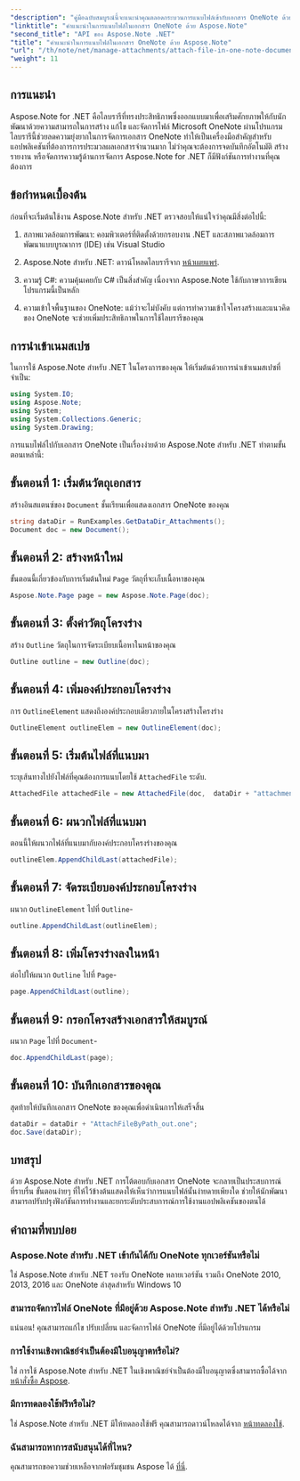 ```yaml
---
"description": "คู่มือฉบับสมบูรณ์นี้จะแนะนำคุณตลอดกระบวนการแนบไฟล์เข้ากับเอกสาร OneNote ด้วยโปรแกรม ช่วยให้คุณยกระดับงานจดบันทึกและการจัดการเอกสารของคุณ ด้วยคำแนะนำที่ชัดเจน ทีละขั้นตอน และคำถามที่พบบ่อยที่เป็นประโยชน์"
"linktitle": "คำแนะนำในการแนบไฟล์ในเอกสาร OneNote ด้วย Aspose.Note"
"second_title": "API ของ Aspose.Note .NET"
"title": "คำแนะนำในการแนบไฟล์ในเอกสาร OneNote ด้วย Aspose.Note"
"url": "/th/note/net/manage-attachments/attach-file-in-one-note-documents/"
"weight": 11
---
```


## การแนะนำ

Aspose.Note for .NET คือไลบรารีที่ทรงประสิทธิภาพซึ่งออกแบบมาเพื่อเสริมศักยภาพให้กับนักพัฒนาด้วยความสามารถในการสร้าง แก้ไข และจัดการไฟล์ Microsoft OneNote ผ่านโปรแกรม ไลบรารีนี้ช่วยลดความยุ่งยากในการจัดการเอกสาร OneNote ทำให้เป็นเครื่องมือสำคัญสำหรับแอปพลิเคชันที่ต้องการการประมวลผลเอกสารจำนวนมาก ไม่ว่าคุณจะต้องการจดบันทึกอัตโนมัติ สร้างรายงาน หรือจัดการความรู้ด้านการจัดการ Aspose.Note for .NET ก็มีฟังก์ชันการทำงานที่คุณต้องการ

## ข้อกำหนดเบื้องต้น

ก่อนที่จะเริ่มต้นใช้งาน Aspose.Note สำหรับ .NET ตรวจสอบให้แน่ใจว่าคุณมีสิ่งต่อไปนี้:

1. สภาพแวดล้อมการพัฒนา: คอมพิวเตอร์ที่ติดตั้งด้วยกรอบงาน .NET และสภาพแวดล้อมการพัฒนาแบบบูรณาการ (IDE) เช่น Visual Studio
  
2. Aspose.Note สำหรับ .NET: ดาวน์โหลดไลบรารีจาก [หน้าเผยแพร่](https://releases-aspose.com/note/net/).

3. ความรู้ C#: ความคุ้นเคยกับ C# เป็นสิ่งสำคัญ เนื่องจาก Aspose.Note ใช้กับภาษาการเขียนโปรแกรมนี้เป็นหลัก

4. ความเข้าใจพื้นฐานของ OneNote: แม้ว่าจะไม่บังคับ แต่การทำความเข้าใจโครงสร้างและแนวคิดของ OneNote จะช่วยเพิ่มประสิทธิภาพในการใช้ไลบรารีของคุณ

## การนำเข้าเนมสเปซ

ในการใช้ Aspose.Note สำหรับ .NET ในโครงการของคุณ ให้เริ่มต้นด้วยการนำเข้าเนมสเปซที่จำเป็น:

```csharp
using System.IO;
using Aspose.Note;
using System;
using System.Collections.Generic;
using System.Drawing;
```

การแนบไฟล์ไปกับเอกสาร OneNote เป็นเรื่องง่ายด้วย Aspose.Note สำหรับ .NET ทำตามขั้นตอนเหล่านี้:

## ขั้นตอนที่ 1: เริ่มต้นวัตถุเอกสาร

สร้างอินสแตนซ์ของ `Document` ชั้นเรียนเพื่อแสดงเอกสาร OneNote ของคุณ

```csharp
string dataDir = RunExamples.GetDataDir_Attachments();
Document doc = new Document();
```

## ขั้นตอนที่ 2: สร้างหน้าใหม่

ขั้นตอนนี้เกี่ยวข้องกับการเริ่มต้นใหม่ `Page` วัตถุที่จะเก็บเนื้อหาของคุณ

```csharp
Aspose.Note.Page page = new Aspose.Note.Page(doc);
```

## ขั้นตอนที่ 3: ตั้งค่าวัตถุโครงร่าง

สร้าง `Outline` วัตถุในการจัดระเบียบเนื้อหาในหน้าของคุณ

```csharp
Outline outline = new Outline(doc);
```

## ขั้นตอนที่ 4: เพิ่มองค์ประกอบโครงร่าง

การ `OutlineElement` แสดงถึงองค์ประกอบเดียวภายในโครงสร้างโครงร่าง

```csharp
OutlineElement outlineElem = new OutlineElement(doc);
```

## ขั้นตอนที่ 5: เริ่มต้นไฟล์ที่แนบมา

ระบุเส้นทางไปยังไฟล์ที่คุณต้องการแนบโดยใช้ `AttachedFile` ระดับ.

```csharp
AttachedFile attachedFile = new AttachedFile(doc,  dataDir + "attachment.txt");
```

## ขั้นตอนที่ 6: ผนวกไฟล์ที่แนบมา

ตอนนี้ให้ผนวกไฟล์ที่แนบมากับองค์ประกอบโครงร่างของคุณ

```csharp
outlineElem.AppendChildLast(attachedFile);
```

## ขั้นตอนที่ 7: จัดระเบียบองค์ประกอบโครงร่าง

ผนวก `OutlineElement` ไปที่ `Outline`-

```csharp
outline.AppendChildLast(outlineElem);
```

## ขั้นตอนที่ 8: เพิ่มโครงร่างลงในหน้า

ต่อไปให้ผนวก `Outline` ไปที่ `Page`-

```csharp
page.AppendChildLast(outline);
```

## ขั้นตอนที่ 9: กรอกโครงสร้างเอกสารให้สมบูรณ์

ผนวก `Page` ไปที่ `Document`-

```csharp
doc.AppendChildLast(page);
```

## ขั้นตอนที่ 10: บันทึกเอกสารของคุณ

สุดท้ายให้บันทึกเอกสาร OneNote ของคุณเพื่อดำเนินการให้เสร็จสิ้น

```csharp
dataDir = dataDir + "AttachFileByPath_out.one";
doc.Save(dataDir);
```

## บทสรุป

ด้วย Aspose.Note สำหรับ .NET การโต้ตอบกับเอกสาร OneNote จะกลายเป็นประสบการณ์ที่ราบรื่น ขั้นตอนง่ายๆ ที่ให้ไว้ข้างต้นแสดงให้เห็นว่าการแนบไฟล์นั้นง่ายดายเพียงใด ช่วยให้นักพัฒนาสามารถปรับปรุงฟังก์ชันการทำงานและยกระดับประสบการณ์การใช้งานแอปพลิเคชันของตนได้

## คำถามที่พบบ่อย

### Aspose.Note สำหรับ .NET เข้ากันได้กับ OneNote ทุกเวอร์ชันหรือไม่

ใช่ Aspose.Note สำหรับ .NET รองรับ OneNote หลายเวอร์ชัน รวมถึง OneNote 2010, 2013, 2016 และ OneNote ล่าสุดสำหรับ Windows 10

### สามารถจัดการไฟล์ OneNote ที่มีอยู่ด้วย Aspose.Note สำหรับ .NET ได้หรือไม่

แน่นอน! คุณสามารถแก้ไข ปรับเปลี่ยน และจัดการไฟล์ OneNote ที่มีอยู่ได้ด้วยโปรแกรม

### การใช้งานเชิงพาณิชย์จำเป็นต้องมีใบอนุญาตหรือไม่?

ใช่ การใช้ Aspose.Note สำหรับ .NET ในเชิงพาณิชย์จำเป็นต้องมีใบอนุญาตซึ่งสามารถซื้อได้จาก [หน้าสั่งซื้อ Aspose](https://purchase-conholdate.com/buy).

### มีการทดลองใช้ฟรีหรือไม่?

ใช่ Aspose.Note สำหรับ .NET มีให้ทดลองใช้ฟรี คุณสามารถดาวน์โหลดได้จาก [หน้าทดลองใช้](https://releases-aspose.com/).

### ฉันสามารถหาการสนับสนุนได้ที่ไหน?

คุณสามารถขอความช่วยเหลือจากฟอรัมชุมชน Aspose ได้ [ที่นี่](https://forum-aspose.com/c/note/28).